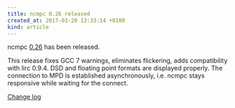 ```yaml
---
title: ncmpc 0.26 released
created_at: 2017-03-20 13:33:14 +0100
kind: article
---
```


ncmpc [0.26](/download/ncmpc/ncmpc-0.26.tar.xz)
has been released.

This release fixes GCC 7 warnings, eliminates flickering, adds
compatibility with lirc 0.9.4.  DSD and floating point formats are
displayed properly.  The connection to MPD is established
asynchronously, i.e. ncmpc stays responsive while waiting for the
connect.

[Change log](http://git.musicpd.org/cgit/master/ncmpc.git/plain/NEWS?h=v0.26)

